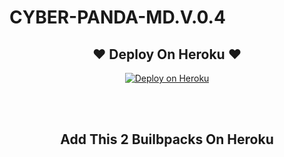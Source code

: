 # CYBER-PANDA-MD.V.0.4

<h2 align="center"> ❤  Deploy On Heroku  ❤ </h2>

<p align="center">
  <a href="https://heroku.com/deploy?template=https://github.com/Kai0071/A17">
    <img title="A17 on Heroku" src="https://www.herokucdn.com/deploy/button.png" alt="Deploy on Heroku">
  </a>
</p>
<br>
<br>
<h2 align="center"> Add This 2 Builbpacks On Heroku
</h2>
